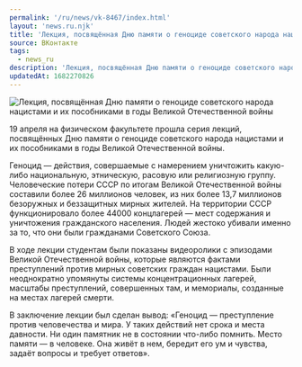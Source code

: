 ```yaml
---
permalink: '/ru/news/vk-8467/index.html'
layout: 'news.ru.njk'
title: 'Лекция, посвящённая Дню памяти о геноциде советского народа нацистами и их пособниками в годы Великой Отечественной войны'
source: ВКонтакте
tags:
  - news_ru
description: 'Лекция, посвящённая Дню памяти о геноциде советского народа нацистами и их пособниками в годы Великой Отечественной войны'
updatedAt: 1682270826
---
```

![Лекция, посвящённая Дню памяти о геноциде советского народа нацистами и их пособниками в годы Великой Отечественной войны](https://sun1-28.userapi.com/impg/HQAek4djlO9QoX5q-0TD6t7-WNj1YGW5f9B0jg/mYDZ97VjL5A.jpg?size=510x340&quality=95&crop=156,0,1687,1125&sign=1d9f2c9a19c2f8b955ab574c4ef4d390&c_uniq_tag=7-VY2BVQXEtnq-Q0bK-6Al_88ZIT2q-2W-3r5OpGs5U&type=album)

19 апреля на физическом факультете прошла серия лекций, посвящённых Дню памяти о геноциде советского народа нацистами и их пособниками в годы Великой Отечественной войны.

Геноцид — действия, совершаемые с намерением уничтожить какую-либо национальную, этническую, расовую или религиозную группу. Человеческие потери СССР по итогам Великой Отечественной войны составили более 26 миллионов человек, из них более 13,7 миллионов безоружных и беззащитных мирных жителей. На территории СССР функционировало более 44000 концлагерей — мест содержания и уничтожения гражданского населения. Людей жестоко убивали именно за то, что они были гражданами Советского Союза.

В ходе лекции студентам были показаны видеоролики с эпизодами Великой Отечественной войны, которые являются фактами преступлений против мирных советских граждан нацистами. Были неоднократно упомянуты системы концентрационных лагерей, масштабы преступлений, совершенных там, и мемориалы, созданные на местах лагерей смерти.

В заключение лекции был сделан вывод: «Геноцид — преступление против человечества и мира. У таких действий нет срока и места давности. Ни один памятник не в состоянии что-либо помнить. Место памяти — в человеке. Она живёт в нем, бередит его ум и чувства, задаёт вопросы и требует ответов».

